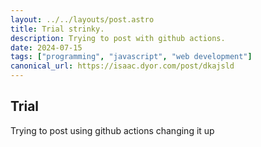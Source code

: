```yaml
---
layout: ../../layouts/post.astro
title: Trial strinky.
description: Trying to post with github actions.
date: 2024-07-15
tags: ["programming", "javascript", "web development"]
canonical_url: https://isaac.dyor.com/post/dkajsld
---
```


## Trial

Trying to post using github actions
changing it up
